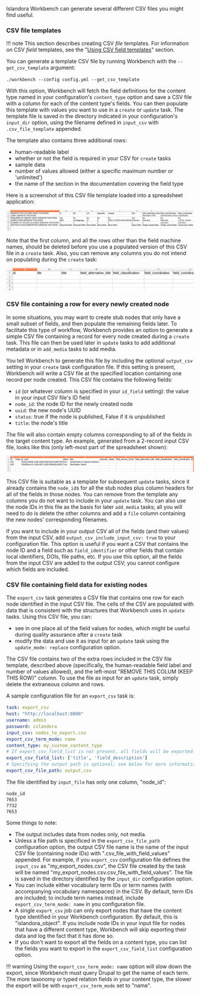 Islandora Workbench can generate several different CSV files you might find useful.

### CSV file templates

!!! note
    This section describes creating CSV *file* templates. For information on CSV *field* templates, see the "[Using CSV field templates](/islandora_workbench_docs/field_templates/)" section.

You can generate a template CSV file by running Workbench with the `--get_csv_template` argument:

`./workbench --config config.yml --get_csv_template`

With this option, Workbench will fetch the field definitions for the content type named in your configuration's `content_type` option and save a CSV file with a column for each of the content type's fields. You can then populate this template with values you want to use in a `create` or `update` task. The template file is saved in the directory indicated in your configuration's `input_dir` option, using the filename defined in `input_csv` with `.csv_file_template` appended.

The template also contains three additional rows:

* human-readable label
* whether or not the field is required in your CSV for `create` tasks
* sample data
* number of values allowed (either a specific maximum number or 'unlimited')
* the name of the section in the documentation covering the field type

Here is a screenshot of this CSV file template loaded into a spreadsheet application:

![CSV file template](images/csv_file_template.png)

Note that the first column, and all the rows other than the field machine names, should be deleted before you use a populated version of this CSV file in a `create` task. Also, you can remove any columns you do not intend on populating during the `create` task:

![CSV file template ready to use](images/csv_file_template_ready_to_use.png)

### CSV file containing a row for every newly created node

In some situations, you may want to create stub nodes that only have a small subset of fields, and then populate the remaining fields later. To facilitate this type of workflow, Workbench provides an option to generate a simple CSV file containing a record for every node created during a `create` task. This file can then be used later in `update` tasks to add additional metadata or in `add_media` tasks to add media.

 You tell Workbench to generate this file by including the optional `output_csv` setting in your `create` task configuration file. If this setting is present, Workbench will write a CSV file at the specified location containing one record per node created. This CSV file contains the following fields:

 * `id` (or whatever column is specified in your `id_field` setting): the value in your input CSV file's ID field
 * `node_id`: the node ID for the newly created node
 * `uuid`: the new node's UUID
 * `status`: true if the node is published, False if it is unpublished
 * `title`: the node's title

 The file will also contain empty columns corresponding to all of the fields in the target content type. An example, generated from a 2-record input CSV file, looks like this (only left-most part of the spreadsheet shown):

 ![Output CSV](images/output_csv.png)

This CSV file is suitable as a template for subsequent `update` tasks, since it already contains the `node_id`s for all the stub nodes plus column headers for all of the fields in those nodes. You can remove from the template any columns you do not want to include in your `update` task. You can also use the node IDs in this file as the basis for later `add_media` tasks; all you will need to do is delete the other columns and add a `file` column containing the new nodes' corresponding filenames.

If you want to include in your output CSV all of the fields (and their values) from the input CSV, add `output_csv_include_input_csv: true` to your configuration file. This option is useful if you want a CSV that contains the node ID and a field such as `field_identifier` or other fields that contain local identifiers, DOIs, file paths, etc. If you use this option, all the fields from the input CSV are added to the output CSV; you cannot configure which fields are included.

### CSV file containing field data for existing nodes

The `export_csv` task generates a CSV file that contains one row for each node identified in the input CSV file. The cells of the CSV are populated with data that is consistent with the structures that Workbench uses in `update` tasks. Using this CSV file, you can:

* see in one place all of the field values for nodes, which might be useful during quality assurance after a `create` task
* modify the data and use it as input for an `update` task using the `update_mode: replace` configuration option.

The CSV file contains two of the extra rows included in the CSV file template, described above (specifically, the human-readable field label and number of values allowed), and the left-most "REMOVE THIS COLUM (KEEP THIS ROW)" column. To use the file as input for an `update` task, simply delete the extraneous column and rows.

A sample configuration file for an `export_csv` task is:

```yaml
task: export_csv
host: "http://localhost:8000"
username: admin
password: islandora
input_csv: nodes_to_export.csv
export_csv_term_mode: name
content_type: my_custom_content_type
# If export_csv_field_list is not present, all fields will be exported.
export_csv_field_list: ['title', 'field_description']
# Specifying the output path is optional; see below for more information.
export_csv_file_path: output.csv
```

The file identified by `input_file` has only one column, "node_id":

```text
node_id
7653
7732
7653
```

Some things to note:

* The output includes data from nodes only, not media.
* Unless a file path is specificed in the `export_csv_file_path` configuration option, the output CSV file name is the name of the input CSV file (containing node IDs) with ".csv_file_with_field_values" appended. For example, if you `export_csv` configuration file defines the `input_csv` as "my_export_nodes.csv", the CSV file created by the task will be named "my_export_nodes.csv.csv_file_with_field_values". The file is saved in the directory identified by the `input_dir` configuration option.
* You can include either vocabulary term IDs or term names (with accompanying vocabulary namespaces) in the CSV. By default, term IDs are included; to include term names instead, include `export_csv_term_mode: name` in you configuration file.
* A single `export_csv` job can only export nodes that have the content type identified in your Workbench configuration. By default, this is "islandora_object". If you include node IDs in your input file for nodes that have a different content type, Workbench will skip exporting their data and log the fact that it has done so.
* If you don't want to export all the fields on a content type, you can list the fields you want to export in the `export_csv_field_list` configuration option.

!!! warning
    Using the `export_csv_term_mode: name` option will slow down the export, since Workbench must query Drupal to get the name of each term. The more taxonomy or typed relation fields in your content type, the slower the export will be with `export_csv_term_mode` set to "name".
